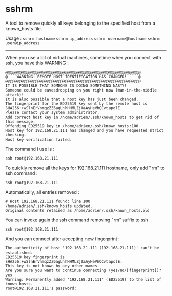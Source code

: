 # sshrm
A tool to remove quickly all keys belonging to the specified host from a known_hosts file.

Usage : 
`sshrm hostname`
`sshrm ip_address`
`sshrm username@hostname`
`sshrm user@ip_address`

---------------------------------

When you use a lot of virtual machines, sometime when you connect with ssh, you have this WARNING : 

```
@@@@@@@@@@@@@@@@@@@@@@@@@@@@@@@@@@@@@@@@@@@@@@@@@@@@@@@@@@@
@    WARNING: REMOTE HOST IDENTIFICATION HAS CHANGED!     @
@@@@@@@@@@@@@@@@@@@@@@@@@@@@@@@@@@@@@@@@@@@@@@@@@@@@@@@@@@@
IT IS POSSIBLE THAT SOMEONE IS DOING SOMETHING NASTY!
Someone could be eavesdropping on you right now (man-in-the-middle attack)!
It is also possible that a host key has just been changed.
The fingerprint for the ED25519 key sent by the remote host is
SHA256:+wSlnErVnmqzZZ6agLhhHHMLZjUaAyHeVhQCvtapolE.
Please contact your system administrator.
Add correct host key in /home/adrien/.ssh/known_hosts to get rid of this message.
Offending ED25519 key in /home/adrien/.ssh/known_hosts:100
Host key for 192.168.21.111 has changed and you have requested strict checking.
Host key verification failed.
```


The command i use is :

`ssh root@192.168.21.111` 

To quickly remove all the keys for 192.168.21.111 hostname, only add "rm" to ssh command : 

`ssh root@192.168.21.111` 

Automatically, all entries removed : 

```
# Host 192.168.21.111 found: line 100
/home/adrien/.ssh/known_hosts updated.
Original contents retained as /home/adrien/.ssh/known_hosts.old
```

You can invoke again the ssh command removing "rm" suffix to ssh 

`ssh root@192.168.21.111` 

And you can connect after accepting new fingerprint : 

```
The authenticity of host '192.168.21.111 (192.168.21.111)' can't be established.
ED25519 key fingerprint is SHA256:+wSlnErVnmqzZZ6agLhhHHMLZjUaAyHeVhQCvtapolE.
This key is not known by any other names.
Are you sure you want to continue connecting (yes/no/[fingerprint])? yes
Warning: Permanently added '192.168.21.111' (ED25519) to the list of known hosts.
root@192.168.21.111's password: 
```
